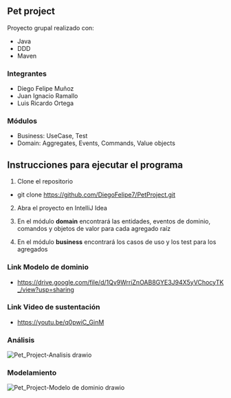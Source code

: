 ## Pet project 

Proyecto grupal realizado con:

* Java
* DDD
* Maven

### Integrantes
+ Diego Felipe Muñoz
+ Juan Ignacio Ramallo
+ Luis Ricardo Ortega


### Módulos
* Business: UseCase, Test
* Domain: Aggregates, Events, Commands, Value objects

## Instrucciones para ejecutar el programa
1. Clone el repositorio
+ git clone https://github.com/DiegoFelipe7/PetProject.git

2. Abra el proyecto en IntelliJ Idea


3. En el módulo **domain** encontrará las entidades, eventos de dominio, comandos y objetos de valor para cada agregado raíz


4. En el módulo **business** encontrará los casos de uso y los test para los agregados
### Link Modelo de dominio
+ https://drive.google.com/file/d/1Qv9WrriZnOAB8GYE3J94X5yVChocyTK_/view?usp=sharing

### Link Video de sustentación
+ https://youtu.be/q0pwiC_GinM


### Análisis
![Pet_Project-Analisis drawio](https://user-images.githubusercontent.com/83563182/176559506-ac8ae2aa-d7a9-47f5-bc16-aa54f40f7d92.png)

### Modelamiento
![Pet_Project-Modelo de dominio drawio](https://user-images.githubusercontent.com/83563182/176559532-c638ead9-dc8f-428e-b536-c70752fa8fe4.png)

